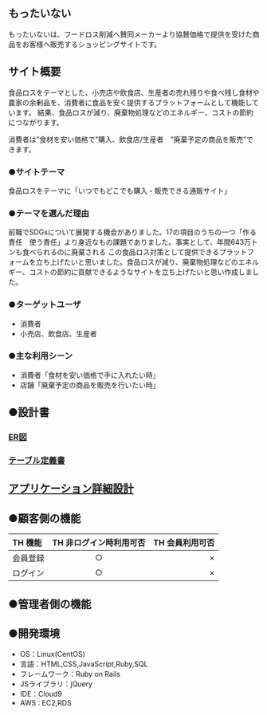 ## もったいない
もったいないは、フードロス削減へ賛同メーカーより協賛価格で提供を受けた商品をお客様へ販売するショッピングサイトです。

## サイト概要
食品ロスをテーマとした、小売店や飲食店、生産者の売れ残りや食べ残し食材や農家の余剰品を、消費者に食品を安く提供するプラットフォームとして機能しています。
結果、食品ロスが減り、廃棄物処理などのエネルギー、コストの節約につながります。

消費者は”食材を安い価格で”購入、飲食店/生産者　”廃棄予定の商品を販売”できます。

### ●サイトテーマ
食品ロスをテーマに「いつでもどこでも購入・販売できる通販サイト」

### ●テーマを選んだ理由
前職でSDGsについて展開する機会がありました。17の項目のうちの一つ「作る責任　使う責任」より身近なもの課題でありました。事実として、年間643万トンも食べられるのに廃棄される
この食品ロス対策として提供できるプラットフォームを立ち上げたいと思いました。食品ロスが減り、廃棄物処理などのエネルギー、コストの節約に貢献できるようなサイトを立ち上げたいと思い作成しました。
### ●ターゲットユーザ
* 消費者
* 小売店、飲食店、生産者
### ●主な利用シーン
* 消費者「食材を安い価格で手に入れたい時」
* 店舗「廃棄予定の商品を販売を行いたい時」
## ●設計書
### [ER図](https://drive.google.com/file/d/19iuY1j3f08YqEvDXIgX11-PCsLCUF6hW/view?usp=sharing)

### [テーブル定義書](https://docs.google.com/spreadsheets/d/1usZ9rT4FX40qjtFqXpawSNSJ5ETITkBJ/edit#gid=1100889497)

## [アプリケーション詳細設計](https://docs.google.com/spreadsheets/d/1MYoasv1NJDYhy-2pC8buS97XWSSFJJkW/edit#gid=1876005655)

## ●顧客側の機能
| TH 機能 | TH 非ログイン時利用可否 | TH 会員利用可否 |
| :--- | :---: | ---: |
| 会員登録 | ○ | × |
| ログイン | ○ | × |

## ●管理者側の機能

## ●開発環境
- OS：Linux(CentOS)
- 言語：HTML,CSS,JavaScript,Ruby,SQL
- フレームワーク：Ruby on Rails
- JSライブラリ：jQuery
- IDE：Cloud9
- AWS : EC2,RDS
